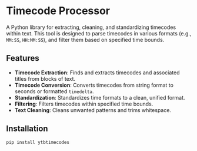 # Timecode Processor

A Python library for extracting, cleaning, and standardizing timecodes within text. This tool is designed to parse timecodes in various formats (e.g., `MM:SS`, `HH:MM:SS`), and filter them based on specified time bounds.

## Features

- **Timecode Extraction**: Finds and extracts timecodes and associated titles from blocks of text.
- **Timecode Conversion**: Converts timecodes from string format to seconds or formatted `timedelta`.
- **Standardization**: Standardizes time formats to a clean, unified format.
- **Filtering**: Filters timecodes within specified time bounds.
- **Text Cleaning**: Cleans unwanted patterns and trims whitespace.


## Installation

```bash
pip install ytbtimecodes
```
